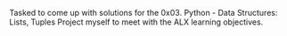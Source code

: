 Tasked to come up with solutions for the 0x03. Python - Data Structures: Lists, Tuples Project myself to meet with the ALX learning objectives.
